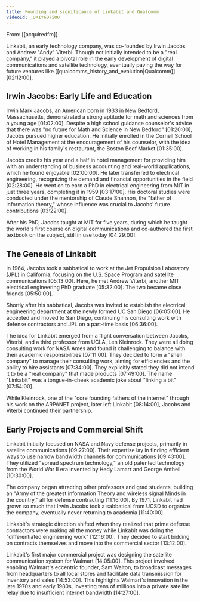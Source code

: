 ```yaml
---
title: Founding and significance of Linkabit and Qualcomm
videoId: _DKIY6D7iOU
---
```


From: [[acquiredfm]] <br/> 

Linkabit, an early technology company, was co-founded by Irwin Jacobs and Andrew "Andy" Viterbi. Though not initially intended to be a "real company," it played a pivotal role in the early development of digital communications and satellite technology, eventually paving the way for future ventures like [[qualcomms_history_and_evolution|Qualcomm]] <a class="yt-timestamp" data-t="02:12:00">[02:12:00]</a>.

## Irwin Jacobs: Early Life and Education

Irwin Mark Jacobs, an American born in 1933 in New Bedford, Massachusetts, demonstrated a strong aptitude for math and sciences from a young age <a class="yt-timestamp" data-t="01:02:00">[01:02:00]</a>. Despite a high school guidance counselor's advice that there was "no future for Math and Science in New Bedford" <a class="yt-timestamp" data-t="01:20:00">[01:20:00]</a>, Jacobs pursued higher education. He initially enrolled in the Cornell School of Hotel Management at the encouragement of his counselor, with the idea of working in his family's restaurant, the Boston Beef Market <a class="yt-timestamp" data-t="01:35:00">[01:35:00]</a>.

Jacobs credits his year and a half in hotel management for providing him with an understanding of business accounting and real-world applications, which he found enjoyable <a class="yt-timestamp" data-t="02:00:00">[02:00:00]</a>. He later transferred to electrical engineering, recognizing the demand and financial opportunities in the field <a class="yt-timestamp" data-t="02:28:00">[02:28:00]</a>. He went on to earn a PhD in electrical engineering from MIT in just three years, completing it in 1959 <a class="yt-timestamp" data-t="03:17:00">[03:17:00]</a>. His doctoral studies were conducted under the mentorship of Claude Shannon, the "father of information theory," whose influence was crucial to Jacobs' future contributions <a class="yt-timestamp" data-t="03:22:00">[03:22:00]</a>.

After his PhD, Jacobs taught at MIT for five years, during which he taught the world's first course on digital communications and co-authored the first textbook on the subject, still in use today <a class="yt-timestamp" data-t="04:29:00">[04:29:00]</a>.

## The Genesis of Linkabit

In 1964, Jacobs took a sabbatical to work at the Jet Propulsion Laboratory (JPL) in California, focusing on the U.S. Space Program and satellite communications <a class="yt-timestamp" data-t="05:13:00">[05:13:00]</a>. Here, he met Andrew Viterbi, another MIT electrical engineering PhD graduate <a class="yt-timestamp" data-t="05:32:00">[05:32:00]</a>. The two became close friends <a class="yt-timestamp" data-t="05:50:00">[05:50:00]</a>.

Shortly after his sabbatical, Jacobs was invited to establish the electrical engineering department at the newly formed UC San Diego <a class="yt-timestamp" data-t="06:05:00">[06:05:00]</a>. He accepted and moved to San Diego, continuing his consulting work with defense contractors and JPL on a part-time basis <a class="yt-timestamp" data-t="06:36:00">[06:36:00]</a>.

The idea for Linkabit emerged from a flight conversation between Jacobs, Viterbi, and a third professor from UCLA, Len Kleinrock. They were all doing consulting work for NASA Ames and found it challenging to balance with their academic responsibilities <a class="yt-timestamp" data-t="07:11:00">[07:11:00]</a>. They decided to form a "shell company" to manage their consulting work, aiming for efficiencies and the ability to hire assistants <a class="yt-timestamp" data-t="07:34:00">[07:34:00]</a>. They explicitly stated they did not intend it to be a "real company" that made products <a class="yt-timestamp" data-t="07:49:00">[07:49:00]</a>. The name "Linkabit" was a tongue-in-cheek academic joke about "linking a bit" <a class="yt-timestamp" data-t="07:54:00">[07:54:00]</a>.

While Kleinrock, one of the "core founding fathers of the internet" through his work on the ARPANET project, later left Linkabit <a class="yt-timestamp" data-t="08:14:00">[08:14:00]</a>, Jacobs and Viterbi continued their partnership.

## Early Projects and Commercial Shift

Linkabit initially focused on NASA and Navy defense projects, primarily in satellite communications <a class="yt-timestamp" data-t="09:27:00">[09:27:00]</a>. Their expertise lay in finding efficient ways to use narrow bandwidth channels for communications <a class="yt-timestamp" data-t="09:43:00">[09:43:00]</a>. They utilized "spread spectrum technology," an old patented technology from the World War II era invented by Hedy Lamarr and George Antheil <a class="yt-timestamp" data-t="10:30:00">[10:30:00]</a>.

The company began attracting other professors and grad students, building an "Army of the greatest information Theory and wireless signal Minds in the country," all for defense contracting <a class="yt-timestamp" data-t="11:16:00">[11:16:00]</a>. By 1971, Linkabit had grown so much that Irwin Jacobs took a sabbatical from UCSD to organize the company, eventually never returning to academia <a class="yt-timestamp" data-t="11:40:00">[11:40:00]</a>.

Linkabit's strategic direction shifted when they realized that prime defense contractors were making all the money while Linkabit was doing the "differentiated engineering work" <a class="yt-timestamp" data-t="12:16:00">[12:16:00]</a>. They decided to start bidding on contracts themselves and move into the commercial sector <a class="yt-timestamp" data-t="13:12:00">[13:12:00]</a>.

Linkabit's first major commercial project was designing the satellite communication system for Walmart <a class="yt-timestamp" data-t="14:05:00">[14:05:00]</a>. This project involved enabling Walmart's eccentric founder, Sam Walton, to broadcast messages from headquarters to all local stores and facilitate data transmission for inventory and sales <a class="yt-timestamp" data-t="14:53:00">[14:53:00]</a>. This highlights Walmart's innovation in the late 1970s and early 1980s, investing tens of millions into a private satellite relay due to insufficient internet bandwidth <a class="yt-timestamp" data-t="14:27:00">[14:27:00]</a>.
